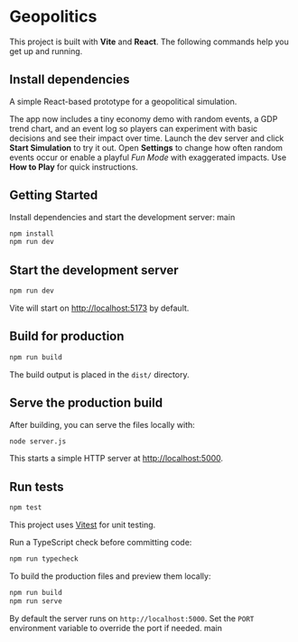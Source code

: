 # Geopolitics


This project is built with **Vite** and **React**. The following commands help you get up and running.

## Install dependencies

A simple React-based prototype for a geopolitical simulation.

The app now includes a tiny economy demo with random events, a GDP trend
chart, and an event log so players can experiment with basic decisions and
see their impact over time. Launch the dev server and click **Start
Simulation** to try it out. Open **Settings** to change how often random
events occur or enable a playful *Fun Mode* with exaggerated impacts. Use
**How to Play** for quick instructions.

## Getting Started

Install dependencies and start the development server:
main

```bash
npm install
npm run dev
```


## Start the development server

```bash
npm run dev
```

Vite will start on <http://localhost:5173> by default.

## Build for production

```bash
npm run build
```

The build output is placed in the `dist/` directory.

## Serve the production build

After building, you can serve the files locally with:

```bash
node server.js
```

This starts a simple HTTP server at <http://localhost:5000>.

## Run tests

```bash
npm test
```

This project uses [Vitest](https://vitest.dev/) for unit testing.

Run a TypeScript check before committing code:

```bash
npm run typecheck
```

To build the production files and preview them locally:

```bash
npm run build
npm run serve
```
By default the server runs on `http://localhost:5000`. Set the `PORT`
environment variable to override the port if needed.
 main
